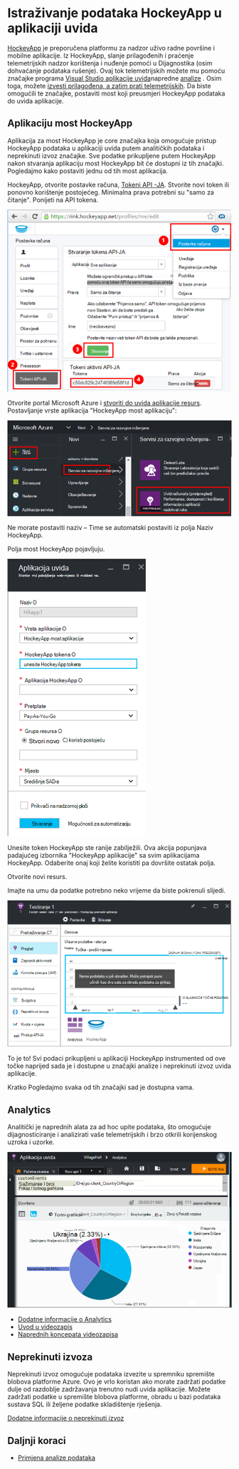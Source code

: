<properties 
    pageTitle="Istraživanje podataka HockeyApp u aplikaciji uvida | Microsoft Azure" 
    description="Analiza korištenja i performanse Azure aplikacije s uvida aplikacije." 
    services="application-insights" 
    documentationCenter="windows"
    authors="alancameronwills" 
    manager="douge"/>

<tags 
    ms.service="application-insights" 
    ms.workload="tbd" 
    ms.tgt_pltfrm="ibiza" 
    ms.devlang="na" 
    ms.topic="article" 
    ms.date="08/25/2016" 
    ms.author="awills"/>

#  <a name="exploring-hockeyapp-data-in-application-insights"></a>Istraživanje podataka HockeyApp u aplikaciji uvida

[HockeyApp](https://azure.microsoft.com/services/hockeyapp/) je preporučena platformu za nadzor uživo radne površine i mobilne aplikacije. Iz HockeyApp, slanje prilagođenih i praćenje telemetrijskih nadzor korištenja i nuđenje pomoći u Dijagnostika (osim dohvaćanje podataka rušenje). Ovaj tok telemetrijskih možete mu pomoću značajke programa [Visual Studio aplikacije uvida](app-insights-overview.md)napredne [analize](app-insights-analytics.md) . Osim toga, možete [izvesti prilagođena, a zatim prati telemetrijskih](app-insights-export-telemetry.md). Da biste omogućili te značajke, postaviti most koji preusmjeri HockeyApp podataka do uvida aplikacije.


## <a name="the-hockeyapp-bridge-app"></a>Aplikaciju most HockeyApp

Aplikacija za most HockeyApp je core značajka koja omogućuje pristup HockeyApp podataka u aplikaciji uvida putem analitičkih podataka i neprekinuti izvoz značajke. Sve podatke prikupljene putem HockeyApp nakon stvaranja aplikaciju most HockeyApp bit će dostupni iz tih značajki. Pogledajmo kako postaviti jednu od tih most aplikacija.

HockeyApp, otvorite postavke računa, [Tokeni API -JA](https://rink.hockeyapp.net/manage/auth_tokens). Stvorite novi token ili ponovno korištenje postojećeg. Minimalna prava potrebni su "samo za čitanje". Ponijeti na API tokena.

![Početak HockeyApp API tokena](./media/app-insights-hockeyapp-bridge-app/01.png)

Otvorite portal Microsoft Azure i [stvoriti do uvida aplikacije resurs](app-insights-create-new-resource.md). Postavljanje vrste aplikacija "HockeyApp most aplikaciju":

![Novi resurs uvida aplikacije](./media/app-insights-hockeyapp-bridge-app/02.png)

Ne morate postaviti naziv – Time se automatski postaviti iz polja Naziv HockeyApp.

Polja most HockeyApp pojavljuju. 

![Unesite most polja](./media/app-insights-hockeyapp-bridge-app/03.png)

Unesite token HockeyApp ste ranije zabilježili. Ova akcija popunjava padajućeg izbornika "HockeyApp aplikacije" sa svim aplikacijama HockeyApp. Odaberite onaj koji želite koristiti pa dovršite ostatak polja. 

Otvorite novi resurs. 

Imajte na umu da podatke potrebno neko vrijeme da biste pokrenuli slijedi.

![Aplikacija uvida resursa čekanje podataka](./media/app-insights-hockeyapp-bridge-app/04.png)

To je to! Svi podaci prikupljeni u aplikaciji HockeyApp instrumented od ove točke naprijed sada je i dostupne u značajki analize i neprekinuti izvoz uvida aplikacije.

Kratko Pogledajmo svaka od tih značajki sad je dostupna vama.

## <a name="analytics"></a>Analytics

Analitički je naprednih alata za ad hoc upite podataka, što omogućuje dijagnosticiranje i analizirati vaše telemetrijskih i brzo otkrili korijenskog uzroka i uzorke.


![Analytics](./media/app-insights-hockeyapp-bridge-app/05.png)


* [Dodatne informacije o Analytics](app-insights-analytics-tour.md)
* [Uvod u videozapis](https://channel9.msdn.com/events/Build/2016/T666)
* [Naprednih koncepata videozapisa](https://channel9.msdn.com/Events/Build/2016/P591)


## <a name="continuous-export"></a>Neprekinuti izvoza

Neprekinuti izvoz omogućuje podataka izvezite u spremniku spremište blobova platforme Azure. Ovo je vrlo koristan ako morate zadržati podatke dulje od razdoblje zadržavanja trenutno nudi uvida aplikacije. Možete zadržati podatke u spremište blobova platforme, obradu u bazi podataka sustava SQL ili željene podatke skladištenje rješenja.

[Dodatne informacije o neprekinuti izvoz](app-insights-export-telemetry.md)


## <a name="next-steps"></a>Daljnji koraci

* [Primjena analize podataka](app-insights-analytics-tour.md)


